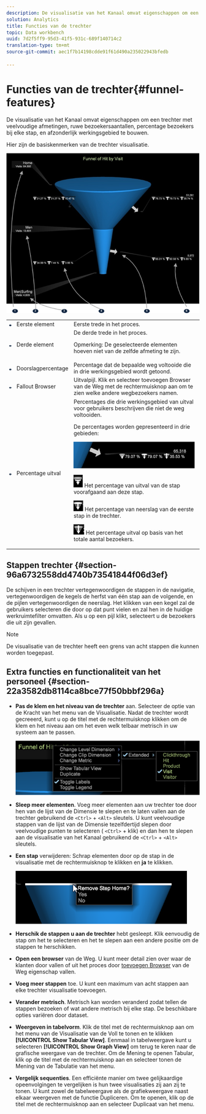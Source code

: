 ```yaml
---
description: De visualisatie van het Kanaal omvat eigenschappen om een trechter met veelvoudige afmetingen, ruwe bezoekersaantallen, percentage bezoekers bij elke stap, en afzonderlijk werkingsgebied te bouwen.
solution: Analytics
title: Functies van de trechter
topic: Data workbench
uuid: 7d2f5ff9-95d3-41f5-931c-689f140714c2
translation-type: tm+mt
source-git-commit: aec1f7b14198cdde91f61d490a235022943bfedb

---
```



# Functies van de trechter{#funnel-features}

De visualisatie van het Kanaal omvat eigenschappen om een trechter met veelvoudige afmetingen, ruwe bezoekersaantallen, percentage bezoekers bij elke stap, en afzonderlijk werkingsgebied te bouwen.

Hier zijn de basiskenmerken van de trechter visualisatie.

![](assets/funnel_visualization_capture.png)

<table id="table_49A08740CEE74D64B6F9C37CD91F1AE5"> 
 <tbody> 
  <tr> 
   <td colname="col01"> <img id="image_0C1701833FE049708CE38ADEB5EC7EEF" src="assets/funnel_visualization_capture_1.png" /> </td> 
   <td colname="col1"> Eerste element </td> 
   <td colname="col2"> Eerste trede in het proces. </td> 
  </tr> 
  <tr> 
   <td colname="col01"> <img id="image_EF8AF94D833B4A249959B76F8FAF2318" src="assets/funnel_visualization_capture_2.png" /> </td> 
   <td colname="col1"> Derde element </td> 
   <td colname="col2">De derde trede in het proces. <p><p>Opmerking:  De geselecteerde elementen hoeven niet van de zelfde afmeting te zijn. </p></p></td> 
  </tr> 
  <tr> 
   <td colname="col01"> <img id="image_F3C5130B52234FAC9DEB50279F94FF90" src="assets/funnel_visualization_capture_3.png" /> </td> 
   <td colname="col1"> Doorslagpercentage </td> 
   <td colname="col2"> Percentage dat de bepaalde weg voltooide die in drie werkingsgebied wordt getoond. </td> 
  </tr> 
  <tr> 
   <td colname="col01"> <img id="image_3F030396CEB14528980F5B965113BD36" src="assets/funnel_visualization_capture_4.png" /> </td> 
   <td colname="col1"> Fallout Browser </td> 
   <td colname="col2">Uitvalpijl. Klik en selecteer <span class="uicontrol"> toevoegen Browser</span> van de Weg met de rechtermuisknop aan om te zien welke andere wegbezoekers namen. </td> 
  </tr> 
  <tr> 
   <td colname="col01"> <img id="image_0DA7567BDBDF4BEF9CA840D2F88A414E" src="assets/funnel_visualization_capture_5.png" /> </td> 
   <td colname="col1"> Percentage uitval </td> 
   <td colname="col2">Percentages die drie werkingsgebied van uitval voor gebruikers beschrijven die niet de weg voltooiden. <p>De percentages worden gepresenteerd in drie gebieden: </p><p><img id="image_B85C46DDF12C41D5BF213D5F9DC04967" placement="break" src="assets/funnel_path_browser_5.png" /></p><p><img id="image_BC37007D7B4B425C8F87905CE68F0114" src="assets/funnel_path_browser_6.png" /> Het percentage van uitval van de stap voorafgaand aan deze stap. </p><p><img id="image_B10866B083424360AFF1B19E836A94CF" src="assets/funnel_path_browser_7.png" /> Het percentage van neerslag van de eerste stap in de trechter. </p><p><img id="image_19B9AE916B584E18A82F5D5E10674414" src="assets/funnel_path_browser_8.png" /> Het percentage uitval op basis van het totale aantal bezoekers. </p></td> 
  </tr> 
 </tbody> 
</table>

## Stappen trechter {#section-96a6732558dd4740b73541844f06d3ef}

De schijven in een trechter vertegenwoordigen de stappen in de navigatie, vertegenwoordigen de kegels de herfst van één stap aan de volgende, en de pijlen vertegenwoordigen de neerslag. Het klikken van een kegel zal de gebruikers selecteren die door op dat punt vielen en zal hen in de huidige werkruimtefilter omvatten. Als u op een pijl klikt, selecteert u de bezoekers die uit zijn gevallen.

>[!NOTE]
>
>De visualisatie van de trechter heeft een grens van acht stappen die kunnen worden toegepast.

## Extra functies en functionaliteit van het personeel {#section-22a3582db8114ca8bce77f50bbbf296a}

* **Pas de klem en het niveau van de trechter** aan. Selecteer de optie van de Kracht van het menu van de Visualisatie. Nadat de trechter wordt gecreeerd, kunt u op de titel met de rechtermuisknop klikken om de klem en het niveau aan om het even welk telbaar metrisch in uw systeem aan te passen.

   ![](assets/funnel_path_browser_9.png)

* **Sleep meer elementen**. Voeg meer elementen aan uw trechter toe door hen van de lijst van de Dimensie te slepen en te laten vallen aan de trechter gebruikend de `<Ctrl>` + `<Alt>` sleutels. U kunt veelvoudige stappen van de lijst van de Dimensie tezelfdertijd slepen door veelvoudige punten te selecteren ( `<Ctrl>` + klik) en dan hen te slepen aan de visualisatie van het Kanaal gebruikend de `<Ctrl>` + `<Alt>` sleutels.
* **Een stap** verwijderen: Schrap elementen door op de stap in de visualisatie met de rechtermuisknop te klikken en **ja** te klikken.

   ![](assets/funnel_path_browser_4.png)

* **Herschik de stappen u aan de trechter** hebt gesleept. Klik eenvoudig de stap om het te selecteren en het te slepen aan een andere positie om de stappen te herschikken.
* **Open een browser** van de Weg. U kunt meer detail zien over waar de klanten door vallen of uit het proces door [toevoegen Browser](../../../../home/c-get-started/c-analysis-vis/c-funnel-visualization/c-path-browser-funnel.md#concept-b0cedf7a28ae422696ded1258c9a4119) van de Weg eigenschap vallen.

* **Voeg meer stappen** toe. U kunt een maximum van acht stappen aan elke trechter visualisatie toevoegen.
* **Verander metrisch**. Metrisch kan worden veranderd zodat tellen de stappen bezoeken of wat andere metrisch bij elke stap. De beschikbare opties variëren door dataset.
* **Weergeven in tabelvorm**. Klik de titel met de rechtermuisknop aan om het menu van de Visualisatie van de Voll te tonen en te klikken **[!UICONTROL Show Tabular View]**. Eenmaal in tabelweergave kunt u selecteren **[!UICONTROL Show Graph View]** om terug te keren naar de grafische weergave van de trechter. Om de Mening te openen Tabular, klik op de titel met de rechtermuisknop aan en selecteer tonen de Mening van de Tabulatie van het menu.

* **Vergelijk sequenties**. Een efficiënte manier om twee gelijkaardige opeenvolgingen te vergelijken is hun twee visualisaties zij aan zij te tonen. U kunt zowel de tabelweergave als de grafiekweergave naast elkaar weergeven met de functie Dupliceren. Om te openen, klik op de titel met de rechtermuisknop aan en selecteer Duplicaat van het menu.
